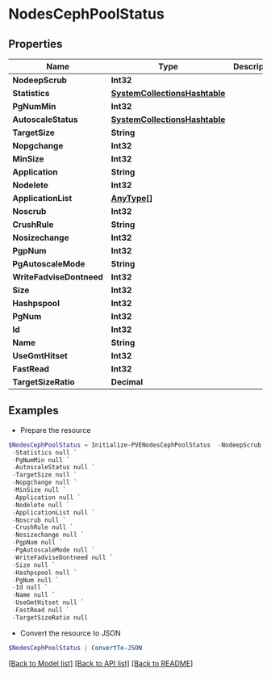 # NodesCephPoolStatus
## Properties

Name | Type | Description | Notes
------------ | ------------- | ------------- | -------------
**NodeepScrub** | **Int32** |  | [optional] 
**Statistics** | [**SystemCollectionsHashtable**](.md) |  | [optional] 
**PgNumMin** | **Int32** |  | [optional] 
**AutoscaleStatus** | [**SystemCollectionsHashtable**](.md) |  | [optional] 
**TargetSize** | **String** |  | [optional] 
**Nopgchange** | **Int32** |  | [optional] 
**MinSize** | **Int32** |  | [optional] 
**Application** | **String** |  | [optional] 
**Nodelete** | **Int32** |  | [optional] 
**ApplicationList** | [**AnyType[]**](AnyType.md) |  | [optional] 
**Noscrub** | **Int32** |  | [optional] 
**CrushRule** | **String** |  | [optional] 
**Nosizechange** | **Int32** |  | [optional] 
**PgpNum** | **Int32** |  | [optional] 
**PgAutoscaleMode** | **String** |  | [optional] 
**WriteFadviseDontneed** | **Int32** |  | [optional] 
**Size** | **Int32** |  | [optional] 
**Hashpspool** | **Int32** |  | [optional] 
**PgNum** | **Int32** |  | [optional] 
**Id** | **Int32** |  | [optional] 
**Name** | **String** |  | [optional] 
**UseGmtHitset** | **Int32** |  | [optional] 
**FastRead** | **Int32** |  | [optional] 
**TargetSizeRatio** | **Decimal** |  | [optional] 

## Examples

- Prepare the resource
```powershell
$NodesCephPoolStatus = Initialize-PVENodesCephPoolStatus  -NodeepScrub null `
 -Statistics null `
 -PgNumMin null `
 -AutoscaleStatus null `
 -TargetSize null `
 -Nopgchange null `
 -MinSize null `
 -Application null `
 -Nodelete null `
 -ApplicationList null `
 -Noscrub null `
 -CrushRule null `
 -Nosizechange null `
 -PgpNum null `
 -PgAutoscaleMode null `
 -WriteFadviseDontneed null `
 -Size null `
 -Hashpspool null `
 -PgNum null `
 -Id null `
 -Name null `
 -UseGmtHitset null `
 -FastRead null `
 -TargetSizeRatio null
```

- Convert the resource to JSON
```powershell
$NodesCephPoolStatus | ConvertTo-JSON
```

[[Back to Model list]](../README.md#documentation-for-models) [[Back to API list]](../README.md#documentation-for-api-endpoints) [[Back to README]](../README.md)

